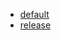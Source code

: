 - <a href="?expand=1&template=default.md">default</a>
- <a href="?expand=1&template=release.md">release</a>

